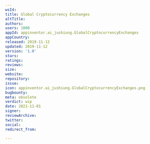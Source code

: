 ```yaml
---
wsId: 
title: Global Cryptocurrency Exchanges
altTitle: 
authors: 
users: 1000
appId: appinventor.ai_jushiung.GlobalCryptocurrencyExchanges
appCountry: 
released: 2019-11-12
updated: 2019-11-12
version: '1.0'
stars: 
ratings: 
reviews: 
size: 
website: 
repository: 
issue: 
icon: appinventor.ai_jushiung.GlobalCryptocurrencyExchanges.png
bugbounty: 
meta: obsolete
verdict: wip
date: 2021-11-01
signer: 
reviewArchive: 
twitter: 
social: 
redirect_from: 

---
```


